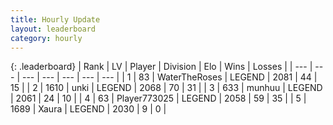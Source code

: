```yaml
---
title: Hourly Update
layout: leaderboard
category: hourly
---
```


{: .leaderboard}
| Rank | LV | Player | Division | Elo | Wins | Losses |
| --- | --- | --- | --- | --- | --- | --- |
| <span data-change="0">1</span> | 83 | <span title="ID: 773086">WaterTheRoses</span> | LEGEND | <span data-change="0">2081</span> | <span data-change="0">44</span> | <span data-change="0">15</span> |
| <span data-change="0">2</span> | 1610 | <span title="ID: 692745">unki</span> | LEGEND | <span data-change="0">2068</span> | <span data-change="0">70</span> | <span data-change="0">31</span> |
| <span data-change="0">3</span> | 633 | <span title="ID: 207149">munhuu</span> | LEGEND | <span data-change="0">2061</span> | <span data-change="0">24</span> | <span data-change="0">10</span> |
| <span data-change="0">4</span> | 63 | <span title="ID: 773025">Player773025</span> | LEGEND | <span data-change="9">2058</span> | <span data-change="1">59</span> | <span data-change="0">35</span> |
| <span data-change="1">5</span> | 1689 | <span title="ID: 200908">Xaura</span> | LEGEND | <span data-change="0">2030</span> | <span data-change="0">9</span> | <span data-change="0">0</span> |